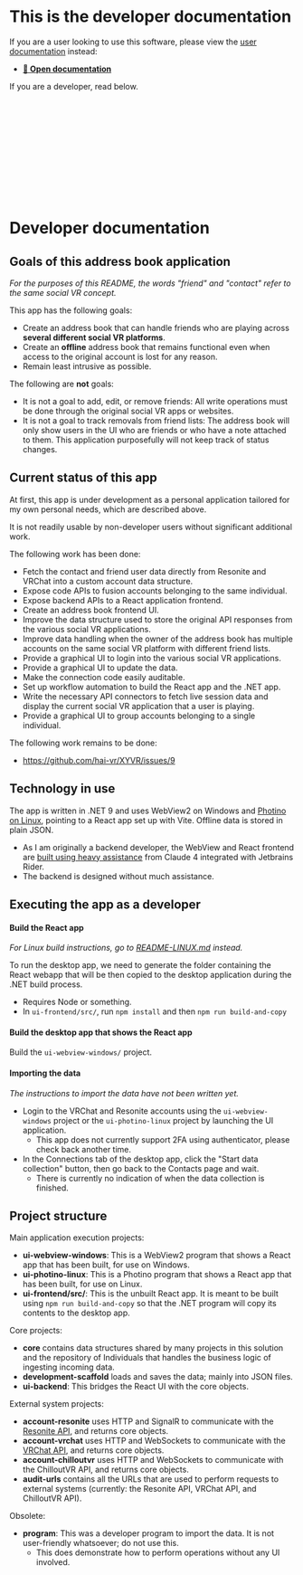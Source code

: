 ﻿# This is the developer documentation

If you are a user looking to use this software, please view the [user documentation]((https://docs.hai-vr.dev/docs/xyvr)) instead:

- **[📘 Open documentation](https://docs.hai-vr.dev/docs/xyvr)**

If you are a developer, read below.

&nbsp;

&nbsp;

&nbsp;

&nbsp;

&nbsp;

&nbsp;

# Developer documentation

## Goals of this address book application

*For the purposes of this README, the words "friend" and "contact" refer to the same social VR concept.*

This app has the following goals:
- Create an address book that can handle friends who are playing across **several different social VR platforms**.
- Create an **offline** address book that remains functional even when access to the original account is lost for any reason.
- Remain least intrusive as possible.

The following are **not** goals:
- It is not a goal to add, edit, or remove friends: All write operations must be done through the original social VR apps or websites.
- It is not a goal to track removals from friend lists: The address book will only show users in the UI who are friends or who have
  a note attached to them. This application purposefully will not keep track of status changes.

## Current status of this app

At first, this app is under development as a personal application tailored for my own personal needs, which are described above.

It is not readily usable by non-developer users without significant additional work.

The following work has been done:
- Fetch the contact and friend user data directly from Resonite and VRChat into a custom account data structure.
- Expose code APIs to fusion accounts belonging to the same individual.
- Expose backend APIs to a React application frontend.
- Create an address book frontend UI.
- Improve the data structure used to store the original API responses from the various social VR applications.
- Improve data handling when the owner of the address book has multiple accounts on the same social VR platform with different friend lists.
- Provide a graphical UI to login into the various social VR applications.
- Provide a graphical UI to update the data.
- Make the connection code easily auditable.
- Set up workflow automation to build the React app and the .NET app.
- Write the necessary API connectors to fetch live session data and display the current social VR application that a user is playing.
- Provide a graphical UI to group accounts belonging to a single individual.

The following work remains to be done:
- https://github.com/hai-vr/XYVR/issues/9

## Technology in use

The app is written in .NET 9 and uses WebView2 on Windows and [Photino on Linux](./README-LINUX.md), pointing to a React app set up with Vite.
Offline data is stored in plain JSON.
- As I am originally a backend developer, the WebView and React frontend are [built using heavy assistance](ui-frontend/src/README.md) from Claude 4 integrated
  with Jetbrains Rider.
- The backend is designed without much assistance.

## Executing the app as a developer

#### Build the React app

*For Linux build instructions, go to [README-LINUX.md](./README-LINUX.md) instead.*

To run the desktop app, we need to generate the folder containing the React webapp that will be then copied to the desktop application
during the .NET build process.

- Requires Node or something.
- In `ui-frontend/src/`, run `npm install` and then `npm run build-and-copy`

#### Build the desktop app that shows the React app

Build the `ui-webview-windows/` project.

#### Importing the data

*The instructions to import the data have not been written yet.*

- Login to the VRChat and Resonite accounts using the `ui-webview-windows` project or the `ui-photino-linux` project by launching the UI application.
    - This app does not currently support 2FA using authenticator, please check back another time.
- In the Connections tab of the desktop app, click the "Start data collection" button, then go back to the Contacts page and wait.
    - There is currently no indication of when the data collection is finished.

## Project structure

Main application execution projects:

- **ui-webview-windows**: This is a WebView2 program that shows a React app that has been built, for use on Windows.
- **ui-photino-linux**: This is a Photino program that shows a React app that has been built, for use on Linux.
- **ui-frontend/src/**: This is the unbuilt React app. It is meant to be built using `npm run build-and-copy` so that the .NET program will copy its contents to the desktop app.

Core projects:

- **core** contains data structures shared by many projects in this solution and the repository of Individuals that handles the business logic of ingesting incoming data.
- **development-scaffold** loads and saves the data; mainly into JSON files.
- **ui-backend**: This bridges the React UI with the core objects.

External system projects:

- **account-resonite** uses HTTP and SignalR to communicate with the [Resonite API](https://wiki.resonite.com/API), and returns core objects.
- **account-vrchat** uses HTTP and WebSockets to communicate with the [VRChat API](https://vrchat.community), and returns core objects.
- **account-chilloutvr** uses HTTP and WebSockets to communicate with the ChilloutVR API, and returns core objects.
- **audit-urls** contains all the URLs that are used to perform requests to external systems (currently: the Resonite API, VRChat API, and ChilloutVR API).

Obsolete:
- **program**: This was a developer program to import the data. It is not user-friendly whatsoever; do not use this.
  - This does demonstrate how to perform operations without any UI involved.
